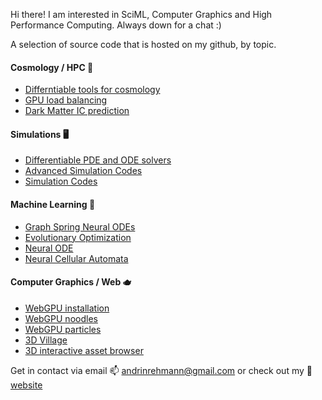 Hi there! I am interested in SciML, Computer Graphics and High Performance Computing. Always down for a chat :)

A selection of source code that is hosted on my github, by topic.

#### Cosmology / HPC 🌌
- [Differntiable tools for cosmology](https://github.com/andrinr/cosmax)
- [GPU load balancing](https://github.com/andrinr/gpu-load-balance)
- [Dark Matter IC prediction](https://github.com/andrinr/IC-prediction)

#### Simulations 🖥️
- [Differentiable PDE and ODE solvers](https://github.com/andrinr/pbdl)
- [Advanced Simulation Codes](https://github.com/andrinr?page=2&tab=repositories)
- [Simulation Codes](https://github.com/andrinr/uzh-sns)

#### Machine Learning 🤖
- [Graph Spring Neural ODEs](https://github.com/andrinr/gsn-link-sign-pred)
- [Evolutionary Optimization](https://github.com/andrinr/evo)
- [Neural ODE](https://github.com/andrinr/jax-neural-ode)
- [Neural Cellular Automata](https://github.com/andrinr/dlca-simulation)

#### Computer Graphics / Web 🫖
- [WebGPU installation](https://github.com/andrinr/webgpu-salt)
- [WebGPU noodles](https://github.com/andrinr/webgpu-noodles)
- [WebGPU particles](https://github.com/andrinr/webgpu-particles)
- [3D Village](https://github.com/andrinr/villages)
- [3D interactive asset browser](https://github.com/andrinr/three-js-asset-browser)



Get in contact via email 📫 andrinrehmann@gmail.com or check out my 🌌 [website](https://andrinrehmann.ch)

